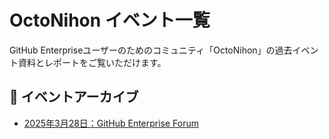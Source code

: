 # OctoNihon イベント一覧

GitHub Enterpriseユーザーのためのコミュニティ「OctoNihon」の過去イベント資料とレポートをご覧いただけます。

## 📅 イベントアーカイブ

- [2025年3月28日：GitHub Enterprise Forum](./events/2025-03-28-GitHub-Enterprise-Forum/)

